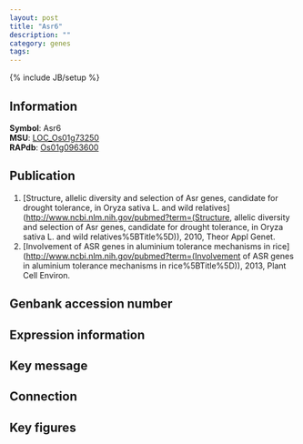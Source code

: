 ```yaml
---
layout: post
title: "Asr6"
description: ""
category: genes
tags: 
---
```

{% include JB/setup %}

## Information
__Symbol__: Asr6  
__MSU__: [LOC_Os01g73250](http://rice.plantbiology.msu.edu/cgi-bin/ORF_infopage.cgi?orf=LOC_Os01g73250)  
__RAPdb__: [Os01g0963600](http://rapdb.dna.affrc.go.jp/viewer/gbrowse_details/irgsp1?name=Os01g0963600)  

## Publication
1. [Structure, allelic diversity and selection of Asr genes, candidate for drought tolerance, in Oryza sativa L. and wild relatives](http://www.ncbi.nlm.nih.gov/pubmed?term=(Structure, allelic diversity and selection of Asr genes, candidate for drought tolerance, in Oryza sativa L. and wild relatives%5BTitle%5D)), 2010, Theor Appl Genet.
2. [Involvement of ASR genes in aluminium tolerance mechanisms in rice](http://www.ncbi.nlm.nih.gov/pubmed?term=(Involvement of ASR genes in aluminium tolerance mechanisms in rice%5BTitle%5D)), 2013, Plant Cell Environ.

## Genbank accession number

## Expression information

## Key message

## Connection

## Key figures


